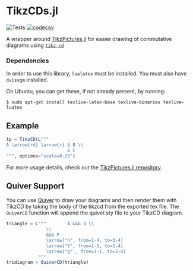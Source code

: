 # TikzCDs.jl

![Tests](https://github.com/JuliaTeX/TikzCDs.jl/workflows/Tests/badge.svg)
[![codecov](https://codecov.io/gh/JuliaTeX/TikzCDs.jl/branch/master/graph/badge.svg)](https://codecov.io/gh/JuliaTeX/TikzCDs.jl)

A wrapper around [TikzPictures.jl](https://github.com/JuliaTeX/TikzPictures.jl)
for easier drawing of commutative diagrams using
[`tikz-cd`](https://www.ctan.org/pkg/tikz-cd)

### Dependencies

In order to use this library, `lualatex` must be installed.
You must also have `dvisvgm` installed.

On Ubuntu, you can get these, if not already present, by running:

```
$ sudo apt-get install texlive-latex-base texlive-binaries texlive-luatex
```

## Example

```julia
tp = TikzCD(L"""
A \arrow{rd} \arrow{r} & B \\
                       & C
""", options="scale=0.25")
```

For more usage details, check out the
[TikzPictures.jl repository](https://github.com/JuliaTeX/TikzPictures.jl).

## Quiver Support

You can use [Quiver](q.uiver.app) to draw your diagrams and then render them with TikzCD by taking the body of the tikzcd from the exported tex file.
The `QuiverCD` function will append the quiver.sty file to your TikzCD diagram.

```julia
triangle = L"""        A &&& Q \\
               \\
               &&& P
               \arrow["h", from=1-4, to=3-4]
               \arrow["f", from=1-1, to=1-4]
               \arrow["g"', from=1-1, to=3-4]
            """
tridiagram = QuiverCD(triangle)
```